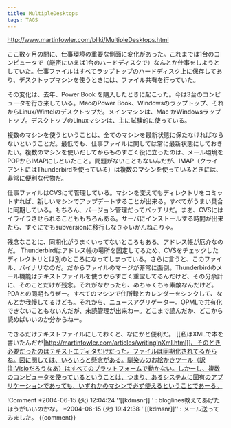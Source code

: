```yaml
---
title: MultipleDesktops
tags: TAGS
---
```


http://www.martinfowler.com/bliki/MultipleDesktops.html

ここ数ヶ月の間に、仕事環境の重要な側面に変化があった。これまでは1台のコンピュータで（厳密にいえば1台のハードディスクで）なんとか仕事をしようとしていた。仕事ファイルはすべてラップトップのハードディスク上に保存してあり、デスクトップマシンを使うときには、ファイル共有を行っていた。

その変化は、去年、Power Book を購入したときに起こった。今は3台のコンピュータを行き来している。MacのPower Book、Windowsのラップトップ、それからLinux/Wintelのデスクトップだ。メインマシンは、Mac かWindowsラップトップ。デスクトップのLinuxマシンは、主に試験的に使っている。

複数のマシンを使うということは、全てのマシンを最新状態に保たなければならないということだ。最低でも、仕事ファイルに関しては常に最新状態にしておきたい。複数のマシンを使いだしてからものすごく役に立ったのは、メール環境をPOPからIMAPにしといたこと。問題がないこともないんだが、IMAP（クライアントにはThunderbirdを使っている）は複数のマシンを使っているときには、非常に便利な代物だ。

仕事ファイルはCVSにて管理している。マシンを変えてもディレクトリをコミットすれば、新しいマシンでアップデートすることが出来る。すべてがうまい具合に同期している。もちろん、バージョン管理だってバッチリだ。まあ、CVSにはイライラさせられることももちろんある。サーバにインストールする時間が出来たら、すぐにでもsubversionに移行しなきゃいかんねこりゃ。

残念なことに、同期化がうまくいってないところもある。アドレス帳が厄介なのだ。
Thunderbirdはアドレス帳の場所を固定してるため、CVSをチェックしたディレクトリとは別のところになってしまっている。さらに言うと、このファイル、バイナリなのだ。だからファイルのマージが非常に面倒。Thunderbirdのメール機能はテキストファイルを使うからすごく重宝してるんだけど、その分余計に、そのことだけが残念。それがなかったら、めちゃくちゃ素敵なんだけど。
PDAとの同期もうぜー。すべてのマシンで住所録とカレンダーをシンクして、なんとか我慢してるけども。それから、ニュースアグリゲーター。OPMLで共有化できないこともないんだが、未読管理が出来ねー。どこまで読んだか、どこから読めばいいのか分からねー。

できるだけテキストファイルにしておくと、なにかと便利だ。
[[私はXMLで本を書いたんだが|http://martinfowler.com/articles/writingInXml.html]]、そのとき必要だったのはテキストエディタだけだった。ファイルは同期化されてるからね。図に関しては、いろいろと懸念がある。馴染みのお絵かきツール（訳注:Visioだろうなあ）はすべてのプラットフォームで動かない。しかーし、複数のコンピュータを使っているということは、つまり、あるシステムに固有のアプリケーションであっても、いずれかのマシンで必ず使えるということであーる。

!Comment
*2004-06-15 (火) 12:04:24 ''[[kdmsnr]]'' : bloglines教えてあげたほうがいいのかな。
*2004-06-15 (火) 19:42:38 ''[[kdmsnr]]'' : メール送ってみました。
{{comment}}
